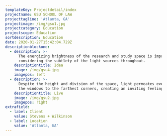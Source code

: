```yaml
---
templateKey: Projectdetail/index
projectname: GSU SCHOOL OF LAW
projecttagline: 'Atlanta, GA'
projectimage: /img/gsu1.jpg
projectcategory: Education
projectscope: Education
sortdescription: Education
date: 2020-01-27T15:42:04.729Z
descriptionblockone:
  - description: >-
      The energizing brightness of the research and study space is impressive
      considering the subtlety of the light sources throughout.
    descriptiontitle: Idea
    image: /img/gsu4.jpg
    imagepos: left
  - description: >-
      Despite the height and division of the space, light permeates evenly from
      the windows to the farthest corners, creating an inviting feeling.
    descriptiontitle: Live
    image: /img/gsu2.jpg
    imagepos: right
extrafield:
  - label: Client
    value: Stevens + Wilkinson
  - label: Location
    value: 'Atlanta, GA'
---
```


